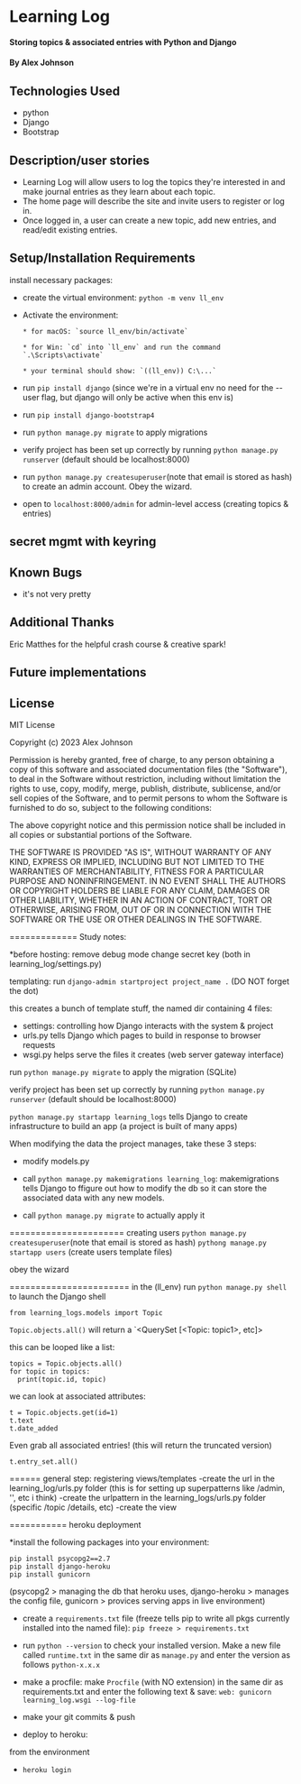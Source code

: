 
# Learning Log

#### Storing topics & associated entries with Python and Django

#### By Alex Johnson

## Technologies Used

* python
* Django
* Bootstrap

## Description/user stories
- Learning Log will allow users to log the topics they're interested in and make journal entries as they learn about each topic.
- The home page will describe the site and invite users to register or log in.
- Once logged in, a user can create a new topic, add new entries, and read/edit existing entries.

## Setup/Installation Requirements
<!-- verify these steps are correct -->
install necessary packages:

* create the virtual environment: `python -m venv ll_env`

* Activate the environment:

      * for macOS: `source ll_env/bin/activate`
    
      * for Win: `cd` into `ll_env` and run the command `.\Scripts\activate`
    
      * your terminal should show: `((ll_env)) C:\...`

* run `pip install django` (since we're in a virtual env no need for the --user flag, but django will only be active when this env is)

* run `pip install django-bootstrap4`

* run `python manage.py migrate` to apply migrations

* verify project has been set up correctly by running `python manage.py runserver` (default should be localhost:8000)

* run `python manage.py createsuperuser`(note that email is stored as hash) to create an admin account. Obey the wizard.

* open to `localhost:8000/admin` for admin-level access (creating topics & entries)

## secret mgmt with keyring

## Known Bugs
* it's not very pretty

## Additional Thanks
Eric Matthes for the helpful crash course & creative spark!

## Future implementations


## License
MIT License

Copyright (c) 2023 Alex Johnson

Permission is hereby granted, free of charge, to any person obtaining a copy
of this software and associated documentation files (the "Software"), to deal
in the Software without restriction, including without limitation the rights
to use, copy, modify, merge, publish, distribute, sublicense, and/or sell
copies of the Software, and to permit persons to whom the Software is
furnished to do so, subject to the following conditions:

The above copyright notice and this permission notice shall be included in all
copies or substantial portions of the Software.

THE SOFTWARE IS PROVIDED "AS IS", WITHOUT WARRANTY OF ANY KIND, EXPRESS OR IMPLIED, 
INCLUDING BUT NOT LIMITED TO THE WARRANTIES OF MERCHANTABILITY, FITNESS FOR A PARTICULAR 
PURPOSE AND NONINFRINGEMENT. IN NO EVENT SHALL THE AUTHORS OR COPYRIGHT HOLDERS 
BE LIABLE FOR ANY CLAIM, DAMAGES OR OTHER LIABILITY, WHETHER IN AN ACTION OF CONTRACT,
TORT OR OTHERWISE, ARISING FROM, OUT OF OR IN CONNECTION WITH THE SOFTWARE OR THE USE
OR OTHER DEALINGS IN THE SOFTWARE.

=============
Study notes:

*before hosting:
remove debug mode
change secret key (both in learning_log/settings.py)


templating:
run `django-admin startproject project_name .` (DO NOT forget the dot)

this creates a bunch of template stuff, the named dir containing 4 files:
- settings: controlling how Django interacts with the system & project
- urls.py tells Django which pages to build in response to browser requests
- wsgi.py helps serve the files it creates (web server gateway interface)

run `python manage.py migrate` to apply the migration (SQLite)

verify project has been set up correctly by running `python manage.py runserver` (default should be localhost:8000)

`python manage.py startapp learning_logs` tells Django to create infrastructure to build an app (a project is built of many apps)

When modifying the data the project manages, take these 3 steps:

- modify models.py 

- call `python manage.py makemigrations learning_log`: makemigrations tells Django to ffigure out how to modify the db so it can store the associated data with any new models.

- call `python manage.py migrate` to actually apply it

======================
creating users
`python manage.py createsuperuser`(note that email is stored as hash)
`pythong manage.py startapp users` (create users template files)

obey the wizard

=======================
in the (ll_env) run `python manage.py shell` to launch the Django shell

`from learning_logs.models import Topic`

`Topic.objects.all()` will return a `<QuerySet [<Topic: topic1>, etc]>

this can be looped like a list:

```
topics = Topic.objects.all()
for topic in topics:
  print(topic.id, topic)
```

we can look at associated attributes:

```
t = Topic.objects.get(id=1)
t.text
t.date_added
```

Even grab all associated entries! (this will return the truncated version)
```
t.entry_set.all()
```

======
general step: registering views/templates
-create the url in the learning_log/urls.py folder (this is for setting up superpatterns like  /admin, '', etc i think)
-create the urlpattern in the learning_logs/urls.py folder (specific /topic /details, etc)
-create the view

===========
heroku deployment

*install the following packages into your environment:
  ```
  pip install psycopg2==2.7
  pip install django-heroku
  pip install gunicorn
  ```
  (psycopg2 > managing the db that heroku uses, django-heroku > manages the config file, gunicorn > provices serving apps in live environment)    

* create a `requirements.txt` file (freeze tells pip to write all pkgs currently installed into the named file):
  `pip freeze > requirements.txt`

* run `python --version` to check your installed version. Make a new file called `runtime.txt` in the same dir as `manage.py` and enter the version as follows `python-x.x.x`

* make a procfile:
  make `Procfile` (with NO extension) in the same dir as requirements.txt and enter the following text & save: `web: gunicorn learning_log.wsgi --log-file`

* make your git commits & push

* deploy to heroku:

from the environment
  * `heroku login`